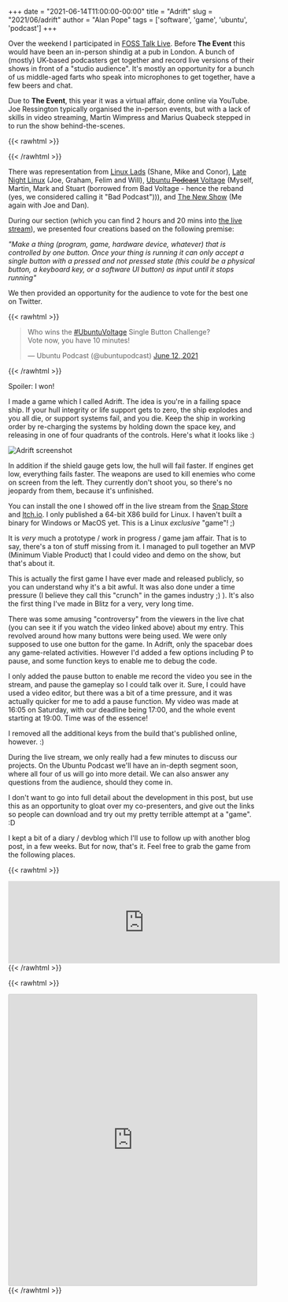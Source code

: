 +++
date = "2021-06-14T11:00:00-00:00"
title = "Adrift"
slug = "2021/06/adrift"
author = "Alan Pope"
tags = ['software', 'game', 'ubuntu', 'podcast']
+++

Over the weekend I participated in [FOSS Talk Live](https://fosstalk.com/). Before **The Event** this would have been an in-person shindig at a pub in London. A bunch of (mostly) UK-based podcasters get together and record live versions of their shows in front of a "studio audience". It's mostly an opportunity for a bunch of us middle-aged farts who speak into microphones to get together, have a few beers and chat. 

Due to **The Event**, this year it was a virtual affair, done online via YouTube. Joe Ressington typically organised the in-person events, but with a lack of skills in video streaming, Martin Wimpress and Marius Quabeck stepped in to run the show behind-the-scenes. 

{{< rawhtml >}}

{{< /rawhtml >}}

There was representation from [Linux Lads](https://linuxlads.com/) (Shane, Mike and Conor), [Late Night Linux](https://latenightlinux.com/) (Joe, Graham, Felim and Will), [Ubuntu ~~Podcast~~ Voltage](https://ubuntupodcast.org/) (Myself, Martin, Mark and Stuart (borrowed from Bad Voltage - hence the reband (yes, we considered calling it "Bad Podcast"))), and [The New Show](https://thenew.show/) (Me again with Joe and Dan).

During our section (which you can find 2 hours and 20 mins into [the live stream](https://youtu.be/udyq7-SCJrQ?t=8411)), we presented four creations based on the following premise:

*"Make a thing (program, game, hardware device, whatever) that is controlled by one button. Once your thing is running it can only accept a single button with a pressed and not pressed state (this could be a physical button, a keyboard key, or a software UI button) as input until it stops running"*

We then provided an opportunity for the audience to vote for the best one on Twitter. 

{{< rawhtml >}}
<blockquote class="twitter-tweet"><p lang="en" dir="ltr">Who wins the <a href="https://twitter.com/hashtag/UbuntuVoltage?src=hash&amp;ref_src=twsrc%5Etfw">#UbuntuVoltage</a> Single Button Challenge?<br>Vote now, you have 10 minutes!</p>&mdash; Ubuntu Podcast (@ubuntupodcast) <a href="https://twitter.com/ubuntupodcast/status/1403814651490672640?ref_src=twsrc%5Etfw">June 12, 2021</a></blockquote> <script async src="https://platform.twitter.com/widgets.js" charset="utf-8"></script>
{{< /rawhtml >}}

Spoiler: I won! 

I made a game which I called Adrift. The idea is you're in a failing space ship. If your hull integrity or life support gets to zero, the ship explodes and you all die, or support systems fail, and you die. Keep the ship in working order by re-charging the systems by holding down the space key, and releasing in one of four quadrants of the controls. Here's what it looks like :)

![Adrift screenshot](/images/2021-06-14/adrift.png)

In addition if the shield gauge gets low, the hull will fail faster. If engines get low, everything fails faster. The weapons are used to kill enemies who come on screen from the left. They currently don't shoot you, so there's no jeopardy from them, because it's unfinished.

You can install the one I showed off in the live stream from the [Snap Store](https://snapcraft.io/adrift) and [Itch.io](https://popey.itch.io/adrift). I only published a 64-bit X86 build for Linux. I haven't built a binary for Windows or MacOS yet. This is a Linux *exclusive* "game"! ;)

It is *very* much a prototype / work in progress / game jam affair. That is to say, there's a ton of stuff missing from it. I managed to pull together an MVP (Minimum Viable Product) that I could video and demo on the show, but that's about it.

This is actually the first game I have ever made and released publicly, so you can understand why it's a bit awful. It was also done under a time pressure (I believe they call this "crunch" in the games industry ;) ). It's also the first thing I've made in Blitz for a very, very long time.

There was some amusing "controversy" from the viewers in the live chat (you can see it if you watch the video linked above) about my entry. This revolved around how many buttons were being used. We were only supposed to use one button for the game. In Adrift, only the spacebar does any game-related activities. However I'd added a few options including P to pause, and some function keys to enable me to debug the code. 

I only added the pause button to enable me record the video you see in the stream, and pause the gameplay so I could talk over it. Sure, I could have used a video editor, but there was a bit of a time pressure, and it was actually quicker for me to add a pause function. My video was made at 16:05 on Saturday, with our deadline being 17:00, and the whole event starting at 19:00. Time was of the essence!

I removed all the additional keys from the build that's published online, however. :) 

During the live stream, we only really had a few minutes to discuss our projects. On the Ubuntu Podcast we'll have an in-depth segment soon, where all four of us will go into more detail. We can also answer any questions from the audience, should they come in. 

I don't want to go into full detail about the development in this post, but use this as an opportunity to gloat over my co-presenters, and give out the links so people can download and try out my pretty terrible attempt at a "game". :D 

I kept a bit of a diary / devblog which I'll use to follow up with another blog post, in a few weeks. But for now, that's it. Feel free to grab the game from the following places.

{{< rawhtml >}}
<iframe frameborder="0" src="https://itch.io/embed/1088627" width="552" height="167"><a href="https://popey.itch.io/adrift">Adrift by Alan Pope</a></iframe>
{{< /rawhtml >}}

{{< rawhtml >}}
<iframe src="https://snapcraft.io/adrift/embedded?channels=true&summary=true&screenshot=true" frameborder="0" width="100%" height="590px" style="border: 1px solid #CCC; border-radius: 2px;"></iframe>
{{< /rawhtml >}}
